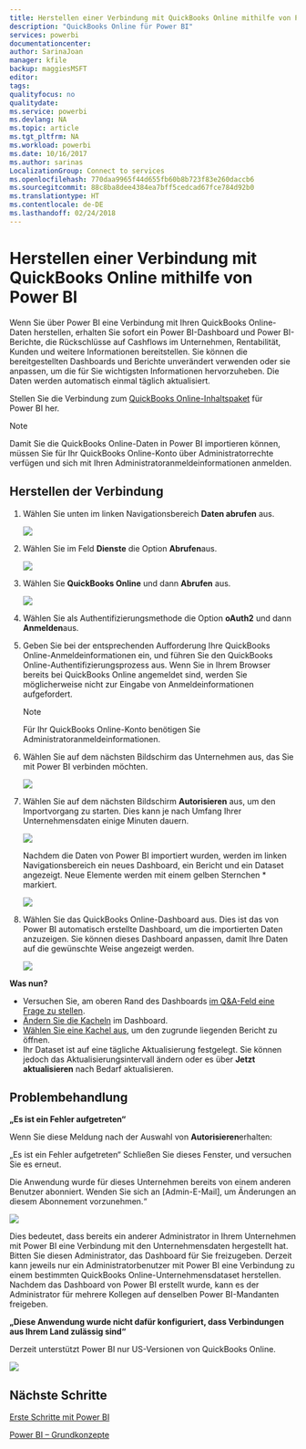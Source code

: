 ```yaml
---
title: Herstellen einer Verbindung mit QuickBooks Online mithilfe von Power BI
description: "QuickBooks Online für Power BI"
services: powerbi
documentationcenter: 
author: SarinaJoan
manager: kfile
backup: maggiesMSFT
editor: 
tags: 
qualityfocus: no
qualitydate: 
ms.service: powerbi
ms.devlang: NA
ms.topic: article
ms.tgt_pltfrm: NA
ms.workload: powerbi
ms.date: 10/16/2017
ms.author: sarinas
LocalizationGroup: Connect to services
ms.openlocfilehash: 770daa9965f44d655fb60b8b723f83e260daccb6
ms.sourcegitcommit: 88c8ba8dee4384ea7bff5cedcad67fce784d92b0
ms.translationtype: HT
ms.contentlocale: de-DE
ms.lasthandoff: 02/24/2018
---
```

# <a name="connect-to-quickbooks-online-with-power-bi"></a>Herstellen einer Verbindung mit QuickBooks Online mithilfe von Power BI
Wenn Sie über Power BI eine Verbindung mit Ihren QuickBooks Online-Daten herstellen, erhalten Sie sofort ein Power BI-Dashboard und Power BI-Berichte, die Rückschlüsse auf Cashflows im Unternehmen, Rentabilität, Kunden und weitere Informationen bereitstellen. Sie können die bereitgestellten Dashboards und Berichte unverändert verwenden oder sie anpassen, um die für Sie wichtigsten Informationen hervorzuheben. Die Daten werden automatisch einmal täglich aktualisiert.

Stellen Sie die Verbindung zum [QuickBooks Online-Inhaltspaket](https://dxt.powerbi.com/getdata/services/quickbooks-online) für Power BI her.

>[!NOTE]
>Damit Sie die QuickBooks Online-Daten in Power BI importieren können, müssen Sie für Ihr QuickBooks Online-Konto über Administratorrechte verfügen und sich mit Ihren Administratoranmeldeinformationen anmelden.

## <a name="how-to-connect"></a>Herstellen der Verbindung
1. Wählen Sie unten im linken Navigationsbereich **Daten abrufen** aus.
   
   ![](media/service-connect-to-quickbooks-online/pbi_getdata.png) 
2. Wählen Sie im Feld **Dienste** die Option **Abrufen**aus.
   
   ![](media/service-connect-to-quickbooks-online/pbi_getservices.png) 
3. Wählen Sie **QuickBooks Online** und dann **Abrufen** aus.
   
   ![](media/service-connect-to-quickbooks-online/qbo.png)
4. Wählen Sie als Authentifizierungsmethode die Option **oAuth2** und dann **Anmelden**aus. 
5. Geben Sie bei der entsprechenden Aufforderung Ihre QuickBooks Online-Anmeldeinformationen ein, und führen Sie den QuickBooks Online-Authentifizierungsprozess aus. Wenn Sie in Ihrem Browser bereits bei QuickBooks Online angemeldet sind, werden Sie möglicherweise nicht zur Eingabe von Anmeldeinformationen aufgefordert.
   >[!NOTE]
   >Für Ihr QuickBooks Online-Konto benötigen Sie Administratoranmeldeinformationen.
6. Wählen Sie auf dem nächsten Bildschirm das Unternehmen aus, das Sie mit Power BI verbinden möchten.
   
   ![](media/service-connect-to-quickbooks-online/pbi_qbo_almost.png)
7. Wählen Sie auf dem nächsten Bildschirm **Autorisieren** aus, um den Importvorgang zu starten. Dies kann je nach Umfang Ihrer Unternehmensdaten einige Minuten dauern. 
   
   ![](media/service-connect-to-quickbooks-online/pbi_qbo_authorizesm.png)
   
   Nachdem die Daten von Power BI importiert wurden, werden im linken Navigationsbereich ein neues Dashboard, ein Bericht und ein Dataset angezeigt. Neue Elemente werden mit einem gelben Sternchen \* markiert.
   
   ![](media/service-connect-to-quickbooks-online/pbi_qbo_leftnavnew.png)
8. Wählen Sie das QuickBooks Online-Dashboard aus. Dies ist das von Power BI automatisch erstellte Dashboard, um die importierten Daten anzuzeigen. Sie können dieses Dashboard anpassen, damit Ihre Daten auf die gewünschte Weise angezeigt werden. 
   
   ![](media/service-connect-to-quickbooks-online/pbi_qbo_dash.png)

**Was nun?**

* Versuchen Sie, am oberen Rand des Dashboards [im Q&A-Feld eine Frage zu stellen](power-bi-q-and-a.md).
* [Ändern Sie die Kacheln](service-dashboard-edit-tile.md) im Dashboard.
* [Wählen Sie eine Kachel aus](service-dashboard-tiles.md), um den zugrunde liegenden Bericht zu öffnen.
* Ihr Dataset ist auf eine tägliche Aktualisierung festgelegt. Sie können jedoch das Aktualisierungsintervall ändern oder es über **Jetzt aktualisieren** nach Bedarf aktualisieren.

## <a name="troubleshooting"></a>Problembehandlung
**„Es ist ein Fehler aufgetreten“**

Wenn Sie diese Meldung nach der Auswahl von **Autorisieren**erhalten:

„Es ist ein Fehler aufgetreten“ Schließen Sie dieses Fenster, und versuchen Sie es erneut.

Die Anwendung wurde für dieses Unternehmen bereits von einem anderen Benutzer abonniert. Wenden Sie sich an [Admin-E-Mail], um Änderungen an diesem Abonnement vorzunehmen.“

![](media/service-connect-to-quickbooks-online/pbi_qbo_oopssm.png)

Dies bedeutet, dass bereits ein anderer Administrator in Ihrem Unternehmen mit Power BI eine Verbindung mit den Unternehmensdaten hergestellt hat. Bitten Sie diesen Administrator, das Dashboard für Sie freizugeben. Derzeit kann jeweils nur ein Administratorbenutzer mit Power BI eine Verbindung zu einem bestimmten QuickBooks Online-Unternehmensdataset herstellen. Nachdem das Dashboard von Power BI erstellt wurde, kann es der Administrator für mehrere Kollegen auf denselben Power BI-Mandanten freigeben.

**„Diese Anwendung wurde nicht dafür konfiguriert, dass Verbindungen aus Ihrem Land zulässig sind“**

Derzeit unterstützt Power BI nur US-Versionen von QuickBooks Online. 

![](media/service-connect-to-quickbooks-online/pbi_qbo_countrynotsupported.png)

## <a name="next-steps"></a>Nächste Schritte
[Erste Schritte mit Power BI](service-get-started.md)

[Power BI – Grundkonzepte](service-basic-concepts.md)

